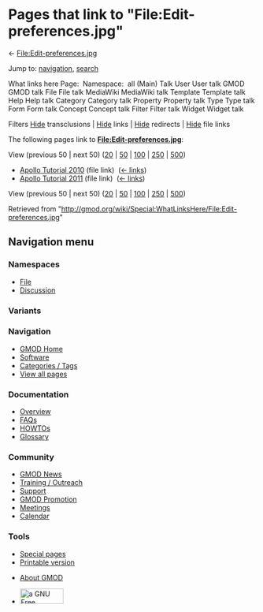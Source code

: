 <div id="mw-page-base" class="noprint">

</div>

<div id="mw-head-base" class="noprint">

</div>

<div id="content" class="mw-body" role="main">

<span id="top"></span>

<div id="mw-js-message" style="display:none;">

</div>



# <span dir="auto">Pages that link to "File:Edit-preferences.jpg"</span>

<div id="bodyContent">

<div id="contentSub">

←
[File:Edit-preferences.jpg](/wiki/File:Edit-preferences.jpg "File:Edit-preferences.jpg")

</div>

<div id="jump-to-nav" class="mw-jump">

Jump to: [navigation](#mw-navigation), [search](#p-search)

</div>

<div id="mw-content-text">

What links here Page:  Namespace:  all (Main) Talk User User talk GMOD
GMOD talk File File talk MediaWiki MediaWiki talk Template Template talk
Help Help talk Category Category talk Property Property talk Type Type
talk Form Form talk Concept Concept talk Filter Filter talk Widget
Widget talk

Filters
[Hide](/mediawiki/index.php?title=Special:WhatLinksHere/File:Edit-preferences.jpg&hidetrans=1 "Special:WhatLinksHere/File:Edit-preferences.jpg")
transclusions \|
[Hide](/mediawiki/index.php?title=Special:WhatLinksHere/File:Edit-preferences.jpg&hidelinks=1 "Special:WhatLinksHere/File:Edit-preferences.jpg")
links \|
[Hide](/mediawiki/index.php?title=Special:WhatLinksHere/File:Edit-preferences.jpg&hideredirs=1 "Special:WhatLinksHere/File:Edit-preferences.jpg")
redirects \|
[Hide](/mediawiki/index.php?title=Special:WhatLinksHere/File:Edit-preferences.jpg&hideimages=1 "Special:WhatLinksHere/File:Edit-preferences.jpg")
file links

The following pages link to
**[File:Edit-preferences.jpg](/wiki/File:Edit-preferences.jpg "File:Edit-preferences.jpg")**:

View (previous 50 \| next 50)
([20](/mediawiki/index.php?title=Special:WhatLinksHere/File:Edit-preferences.jpg&limit=20 "Special:WhatLinksHere/File:Edit-preferences.jpg")
\|
[50](/mediawiki/index.php?title=Special:WhatLinksHere/File:Edit-preferences.jpg&limit=50 "Special:WhatLinksHere/File:Edit-preferences.jpg")
\|
[100](/mediawiki/index.php?title=Special:WhatLinksHere/File:Edit-preferences.jpg&limit=100 "Special:WhatLinksHere/File:Edit-preferences.jpg")
\|
[250](/mediawiki/index.php?title=Special:WhatLinksHere/File:Edit-preferences.jpg&limit=250 "Special:WhatLinksHere/File:Edit-preferences.jpg")
\|
[500](/mediawiki/index.php?title=Special:WhatLinksHere/File:Edit-preferences.jpg&limit=500 "Special:WhatLinksHere/File:Edit-preferences.jpg"))

- [Apollo Tutorial
  2010](/wiki/Apollo_Tutorial_2010 "Apollo Tutorial 2010") (file link) ‎
  <span class="mw-whatlinkshere-tools">([←
  links](/mediawiki/index.php?title=Special:WhatLinksHere&target=Apollo+Tutorial+2010 "Special:WhatLinksHere"))</span>
- [Apollo Tutorial
  2011](/wiki/Apollo_Tutorial_2011 "Apollo Tutorial 2011") (file link) ‎
  <span class="mw-whatlinkshere-tools">([←
  links](/mediawiki/index.php?title=Special:WhatLinksHere&target=Apollo+Tutorial+2011 "Special:WhatLinksHere"))</span>

View (previous 50 \| next 50)
([20](/mediawiki/index.php?title=Special:WhatLinksHere/File:Edit-preferences.jpg&limit=20 "Special:WhatLinksHere/File:Edit-preferences.jpg")
\|
[50](/mediawiki/index.php?title=Special:WhatLinksHere/File:Edit-preferences.jpg&limit=50 "Special:WhatLinksHere/File:Edit-preferences.jpg")
\|
[100](/mediawiki/index.php?title=Special:WhatLinksHere/File:Edit-preferences.jpg&limit=100 "Special:WhatLinksHere/File:Edit-preferences.jpg")
\|
[250](/mediawiki/index.php?title=Special:WhatLinksHere/File:Edit-preferences.jpg&limit=250 "Special:WhatLinksHere/File:Edit-preferences.jpg")
\|
[500](/mediawiki/index.php?title=Special:WhatLinksHere/File:Edit-preferences.jpg&limit=500 "Special:WhatLinksHere/File:Edit-preferences.jpg"))

</div>

<div class="printfooter">

Retrieved from
"<http://gmod.org/wiki/Special:WhatLinksHere/File:Edit-preferences.jpg>"

</div>

<div id="catlinks" class="catlinks catlinks-allhidden">

</div>

<div class="visualClear">

</div>

</div>

</div>

<div id="mw-navigation">

## Navigation menu

<div id="mw-head">



<div id="left-navigation">

<div id="p-namespaces" class="vectorTabs" role="navigation"
aria-labelledby="p-namespaces-label">

### Namespaces

- <span id="ca-nstab-image"><a href="/wiki/File:Edit-preferences.jpg" accesskey="c"
  title="View the file page [c]">File</a></span>
- <span id="ca-talk"><a
  href="/mediawiki/index.php?title=File_talk:Edit-preferences.jpg&amp;action=edit&amp;redlink=1"
  accesskey="t"
  title="Discussion about the content page [t]">Discussion</a></span>

</div>

<div id="p-variants" class="vectorMenu emptyPortlet" role="navigation"
aria-labelledby="p-variants-label">

### 

### Variants[](#)

<div class="menu">

</div>

</div>

</div>

<div id="right-navigation">





</div>



</div>

</div>

</div>

<div id="mw-panel">

<div id="p-logo" role="banner">

<a href="/wiki/Main_Page"
style="background-image: url(http://gmod.org/images/GMOD-cogs.png);"
title="Visit the main page"></a>

</div>

<div id="p-Navigation" class="portal" role="navigation"
aria-labelledby="p-Navigation-label">

### Navigation

<div class="body">

- <span id="n-GMOD-Home">[GMOD Home](/wiki/Main_Page)</span>
- <span id="n-Software">[Software](/wiki/GMOD_Components)</span>
- <span id="n-Categories-.2F-Tags">[Categories /
  Tags](/wiki/Categories)</span>
- <span id="n-View-all-pages">[View all
  pages](/wiki/Special:AllPages)</span>

</div>

</div>

<div id="p-Documentation" class="portal" role="navigation"
aria-labelledby="p-Documentation-label">

### Documentation

<div class="body">

- <span id="n-Overview">[Overview](/wiki/Overview)</span>
- <span id="n-FAQs">[FAQs](/wiki/Category:FAQ)</span>
- <span id="n-HOWTOs">[HOWTOs](/wiki/Category:HOWTO)</span>
- <span id="n-Glossary">[Glossary](/wiki/Glossary)</span>

</div>

</div>

<div id="p-Community" class="portal" role="navigation"
aria-labelledby="p-Community-label">

### Community

<div class="body">

- <span id="n-GMOD-News">[GMOD News](/wiki/GMOD_News)</span>
- <span id="n-Training-.2F-Outreach">[Training /
  Outreach](/wiki/Training_and_Outreach)</span>
- <span id="n-Support">[Support](/wiki/Support)</span>
- <span id="n-GMOD-Promotion">[GMOD
  Promotion](/wiki/GMOD_Promotion)</span>
- <span id="n-Meetings">[Meetings](/wiki/Meetings)</span>
- <span id="n-Calendar">[Calendar](/wiki/Calendar)</span>

</div>

</div>

<div id="p-tb" class="portal" role="navigation"
aria-labelledby="p-tb-label">

### Tools

<div class="body">

- <span id="t-specialpages"><a href="/wiki/Special:SpecialPages" accesskey="q"
  title="A list of all special pages [q]">Special pages</a></span>
- <span id="t-print"><a
  href="/mediawiki/index.php?title=Special:WhatLinksHere/File:Edit-preferences.jpg&amp;printable=yes"
  rel="alternate" accesskey="p"
  title="Printable version of this page [p]">Printable version</a></span>

</div>

</div>

</div>

</div>

<div id="footer" role="contentinfo">

- <span id="footer-places-about">[About
  GMOD](/wiki/GMOD:About "GMOD:About")</span>

<!-- -->

- <span id="footer-copyrightico">[<img src="http://www.gnu.org/graphics/gfdl-logo-small.png" width="88"
  height="31" alt="a GNU Free Documentation License" />](http://www.gnu.org/licenses/fdl-1.3.html)</span>


<div style="clear:both">

</div>

</div>
